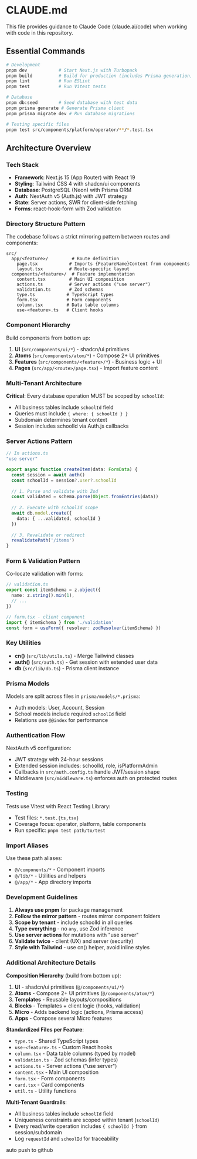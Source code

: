 # CLAUDE.md

This file provides guidance to Claude Code (claude.ai/code) when working with code in this repository.

## Essential Commands

```bash
# Development
pnpm dev            # Start Next.js with Turbopack
pnpm build          # Build for production (includes Prisma generation)
pnpm lint           # Run ESLint
pnpm test           # Run Vitest tests

# Database
pnpm db:seed        # Seed database with test data
pnpm prisma generate # Generate Prisma client
pnpm prisma migrate dev # Run database migrations

# Testing specific files
pnpm test src/components/platform/operator/**/*.test.tsx
```

## Architecture Overview

### Tech Stack
- **Framework**: Next.js 15 (App Router) with React 19
- **Styling**: Tailwind CSS 4 with shadcn/ui components
- **Database**: PostgreSQL (Neon) with Prisma ORM
- **Auth**: NextAuth v5 (Auth.js) with JWT strategy
- **State**: Server actions, SWR for client-side fetching
- **Forms**: react-hook-form with Zod validation

### Directory Structure Pattern

The codebase follows a strict mirroring pattern between routes and components:

```
src/
  app/<feature>/         # Route definition
    page.tsx            # Imports {FeatureName}Content from components
    layout.tsx          # Route-specific layout
  components/<feature>/  # Feature implementation
    content.tsx         # Main UI composition
    actions.ts          # Server actions ("use server")
    validation.ts       # Zod schemas
    type.ts            # TypeScript types
    form.tsx           # Form components
    column.tsx         # Data table columns
    use-<feature>.ts   # Client hooks
```

### Component Hierarchy

Build components from bottom up:
1. **UI** (`src/components/ui/*`) - shadcn/ui primitives
2. **Atoms** (`src/components/atom/*`) - Compose 2+ UI primitives
3. **Features** (`src/components/<feature>/*`) - Business logic + UI
4. **Pages** (`src/app/<route>/page.tsx`) - Import feature content

### Multi-Tenant Architecture

**Critical**: Every database operation MUST be scoped by `schoolId`:
- All business tables include `schoolId` field
- Queries must include `{ where: { schoolId } }`
- Subdomain determines tenant context
- Session includes schoolId via Auth.js callbacks

### Server Actions Pattern

```typescript
// In actions.ts
"use server"

export async function createItem(data: FormData) {
  const session = await auth()
  const schoolId = session?.user?.schoolId
  
  // 1. Parse and validate with Zod
  const validated = schema.parse(Object.fromEntries(data))
  
  // 2. Execute with schoolId scope
  await db.model.create({
    data: { ...validated, schoolId }
  })
  
  // 3. Revalidate or redirect
  revalidatePath('/items')
}
```

### Form & Validation Pattern

Co-locate validation with forms:
```typescript
// validation.ts
export const itemSchema = z.object({
  name: z.string().min(1),
  // ...
})

// form.tsx - client component
import { itemSchema } from './validation'
const form = useForm({ resolver: zodResolver(itemSchema) })
```

### Key Utilities

- **cn()** (`src/lib/utils.ts`) - Merge Tailwind classes
- **auth()** (`src/auth.ts`) - Get session with extended user data
- **db** (`src/lib/db.ts`) - Prisma client instance

### Prisma Models

Models are split across files in `prisma/models/*.prisma`:
- Auth models: User, Account, Session
- School models include required `schoolId` field
- Relations use `@@index` for performance

### Authentication Flow

NextAuth v5 configuration:
- JWT strategy with 24-hour sessions
- Extended session includes: schoolId, role, isPlatformAdmin
- Callbacks in `src/auth.config.ts` handle JWT/session shape
- Middleware (`src/middleware.ts`) enforces auth on protected routes

### Testing

Tests use Vitest with React Testing Library:
- Test files: `*.test.{ts,tsx}`
- Coverage focus: operator, platform, table components
- Run specific: `pnpm test path/to/test`

### Import Aliases

Use these path aliases:
- `@/components/*` - Component imports
- `@/lib/*` - Utilities and helpers
- `@/app/*` - App directory imports

### Development Guidelines

1. **Always use pnpm** for package management
2. **Follow the mirror pattern** - routes mirror component folders
3. **Scope by tenant** - include schoolId in all queries
4. **Type everything** - no `any`, use Zod inference
5. **Use server actions** for mutations with "use server"
6. **Validate twice** - client (UX) and server (security)
7. **Style with Tailwind** - use cn() helper, avoid inline styles

### Additional Architecture Details

**Composition Hierarchy** (build from bottom up):
1. **UI** - shadcn/ui primitives (`@/components/ui/*`)
2. **Atoms** - Compose 2+ UI primitives (`@/components/atom/*`)
3. **Templates** - Reusable layouts/compositions
4. **Blocks** - Templates + client logic (hooks, validation)
5. **Micro** - Adds backend logic (actions, Prisma access)
6. **Apps** - Compose several Micro features

**Standardized Files per Feature**:
- `type.ts` - Shared TypeScript types
- `use-<feature>.ts` - Custom React hooks
- `column.tsx` - Data table columns (typed by model)
- `validation.ts` - Zod schemas (infer types)
- `actions.ts` - Server actions ("use server")
- `content.tsx` - Main UI composition
- `form.tsx` - Form components
- `card.tsx` - Card components
- `util.ts` - Utility functions

**Multi-Tenant Guardrails**:
- All business tables include `schoolId` field
- Uniqueness constraints are scoped within tenant (`schoolId`)
- Every read/write operation includes `{ schoolId }` from session/subdomain
- Log `requestId` and `schoolId` for traceability


auto push to github 